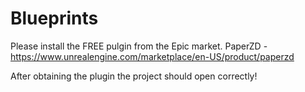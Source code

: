 # Blueprints

Please install the FREE pulgin from the Epic market.
PaperZD - https://www.unrealengine.com/marketplace/en-US/product/paperzd


After obtaining the plugin the project should open correctly! 
